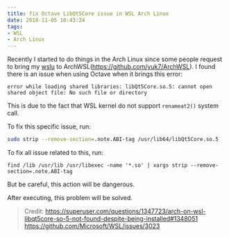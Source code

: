 ```yaml
---
title: fix Octave LibQt5Core issue in WSL Arch Linux
date: 2018-11-05 10:43:24
tags:
- WSL
- Arch Linux
---
```

Recently I started to do things in the Arch Linux since some people request to bring my [wslu](https://github.com/wslutilities/wslu) to ArchWSL(https://github.com/yuk7/ArchWSL). I found there is an issue when using Octave when it brings this error:
```
error while loading shared libraries: libQt5Core.so.5: cannot open shared object file: No such file or directory
```

This is due to the fact that WSL kernel do not support `renameat2()` system call.

To fix this specific issue, run:
```bash
sudo strip --remove-section=.note.ABI-tag /usr/lib64/libQt5Core.so.5
```

To fix all issue related to this, run:
```
find /lib /usr/lib /usr/libexec -name '*.so' | xargs strip --remove-section=.note.ABI-tag
```

But be careful, this action will be dangerous.

After executing, this problem will be solved.


> Credit: 
> <https://superuser.com/questions/1347723/arch-on-wsl-libqt5core-so-5-not-found-despite-being-installed#1348051>
> <https://github.com/Microsoft/WSL/issues/3023>